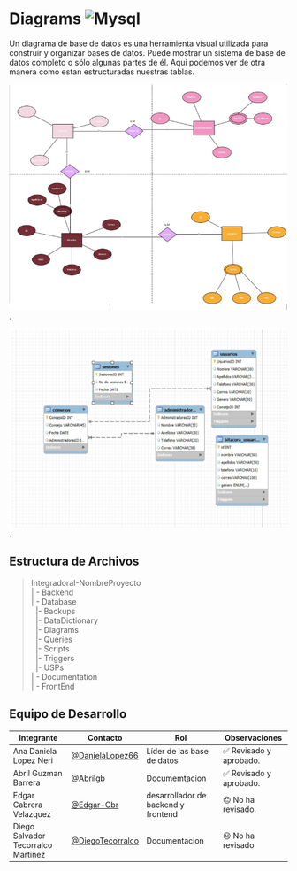 # Diagrams ![Mysql](https://img.shields.io/badge/MySQL-00000F?style=for-the-badge&logo=mysql&logoColor=white)


Un diagrama de base de datos es una herramienta visual utilizada para construir y organizar bases de datos. Puede mostrar un sistema de base de datos completo o sólo algunas partes de él.
Aqui podemos ver de otra manera como estan estructuradas nuestras tablas.

![Diagramas](https://github.com/DanielaLopez66/MicroAyuda-Proyecto/blob/main/Databases/Diagrams/diagrama%7B.PNG).

![Diagramas](https://github.com/DanielaLopez66/MicroAyuda-Proyecto/blob/main/Databases/Diagrams/diagrama%202.PNG).

## Estructura de Archivos

>IntegradoraI-NombreProyecto<br>
>| - Backend <br>
>| - Database<br>
 >&nbsp;&nbsp;|- Backups<br>
 >&nbsp;&nbsp;|- DataDictionary<br>
 >&nbsp;&nbsp;|- Diagrams<br>
 >&nbsp;&nbsp;|- Queries<br>
 >&nbsp;&nbsp;|- Scripts<br>
 >&nbsp;&nbsp;|- Triggers<br>
 >&nbsp;&nbsp;|- USPs<br>
>| - Documentation<br>
>| - FrontEnd

## Equipo de Desarrollo

|Integrante|Contacto|Rol|Observaciones|
|------------|--------|---|---|
|Ana Daniela Lopez Neri|[@DanielaLopez66](https://github.com/DanielaLopez66)|Líder de las base de datos|✅ Revisado y aprobado.|
|Abril Guzman Barrera|[@Abrilgb](https://github.com/Abrilgb)|Documemtacion|✅ Revisado y aprobado.|
|Edgar Cabrera Velazquez |[@Edgar-Cbr](https://github.com/Edgar-Cbr)|desarrollador de backend y frontend|😐 No ha revisado.|
|Diego Salvador Tecorralco Martinez |[@DiegoTecorralco](https://github.com/DiegoTecorralco)|Documentacion|😐 No ha revisado|
